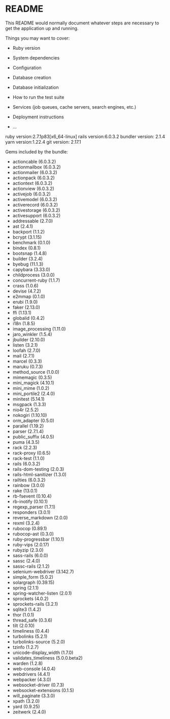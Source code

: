 # README

This README would normally document whatever steps are necessary to get the
application up and running.

Things you may want to cover:

* Ruby version

* System dependencies

* Configuration

* Database creation

* Database initialization

* How to run the test suite

* Services (job queues, cache servers, search engines, etc.)

* Deployment instructions

* ...

ruby version:2.7.1p83[x6_64-linux]
rails version:6.0.3.2
bundler version: 2.1.4
yarn version:1.22.4
git version: 2.17.1

Gems included by the bundle:
  * actioncable (6.0.3.2)
  * actionmailbox (6.0.3.2)
  * actionmailer (6.0.3.2)
  * actionpack (6.0.3.2)
  * actiontext (6.0.3.2)
  * actionview (6.0.3.2)
  * activejob (6.0.3.2)
  * activemodel (6.0.3.2)
  * activerecord (6.0.3.2)
  * activestorage (6.0.3.2)
  * activesupport (6.0.3.2)
  * addressable (2.7.0)
  * ast (2.4.1)
  * backport (1.1.2)
  * bcrypt (3.1.15)
  * benchmark (0.1.0)
  * bindex (0.8.1)
  * bootsnap (1.4.8)
  * builder (3.2.4)
  * byebug (11.1.3)
  * capybara (3.33.0)
  * childprocess (3.0.0)
  * concurrent-ruby (1.1.7)
  * crass (1.0.6)
  * devise (4.7.2)
  * e2mmap (0.1.0)
  * erubi (1.9.0)
  * faker (2.13.0)
  * ffi (1.13.1)
  * globalid (0.4.2)
  * i18n (1.8.5)
  * image_processing (1.11.0)
  * jaro_winkler (1.5.4)
  * jbuilder (2.10.0)
  * listen (3.2.1)
  * loofah (2.7.0)
  * mail (2.7.1)
  * marcel (0.3.3)
  * maruku (0.7.3)
  * method_source (1.0.0)
  * mimemagic (0.3.5)
  * mini_magick (4.10.1)
  * mini_mime (1.0.2)
  * mini_portile2 (2.4.0)
  * minitest (5.14.1)
  * msgpack (1.3.3)
  * nio4r (2.5.2)
  * nokogiri (1.10.10)
  * orm_adapter (0.5.0)
  * parallel (1.19.2)
  * parser (2.7.1.4)
  * public_suffix (4.0.5)
  * puma (4.3.5)
  * rack (2.2.3)
  * rack-proxy (0.6.5)
  * rack-test (1.1.0)
  * rails (6.0.3.2)
  * rails-dom-testing (2.0.3)
  * rails-html-sanitizer (1.3.0)
  * railties (6.0.3.2)
  * rainbow (3.0.0)
  * rake (13.0.1)
  * rb-fsevent (0.10.4)
  * rb-inotify (0.10.1)
  * regexp_parser (1.7.1)
  * responders (3.0.1)
  * reverse_markdown (2.0.0)
  * rexml (3.2.4)
  * rubocop (0.89.1)
  * rubocop-ast (0.3.0)
  * ruby-progressbar (1.10.1)
  * ruby-vips (2.0.17)
  * rubyzip (2.3.0)
  * sass-rails (6.0.0)
  * sassc (2.4.0)
  * sassc-rails (2.1.2)
  * selenium-webdriver (3.142.7)
  * simple_form (5.0.2)
  * solargraph (0.39.15)
  * spring (2.1.1)
  * spring-watcher-listen (2.0.1)
  * sprockets (4.0.2)
  * sprockets-rails (3.2.1)
  * sqlite3 (1.4.2)
  * thor (1.0.1)
  * thread_safe (0.3.6)
  * tilt (2.0.10)
  * timeliness (0.4.4)
  * turbolinks (5.2.1)
  * turbolinks-source (5.2.0)
  * tzinfo (1.2.7)
  * unicode-display_width (1.7.0)
  * validates_timeliness (5.0.0.beta2)
  * warden (1.2.8)
  * web-console (4.0.4)
  * webdrivers (4.4.1)
  * webpacker (4.3.0)
  * websocket-driver (0.7.3)
  * websocket-extensions (0.1.5)
  * will_paginate (3.3.0)
  * xpath (3.2.0)
  * yard (0.9.25)
  * zeitwerk (2.4.0)

